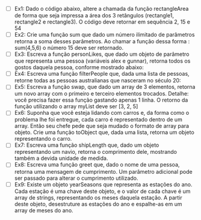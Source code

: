 - [ ] Ex1: Dado o código abaixo, altere a chamada da função rectangleArea de forma que seja impressa a área dos 3 retângulos (rectangle1, rectangle2 e rectangle3). O código deve retornar em sequência 2, 15 e 54
- [ ] Ex2: Crie uma função sum que dado um número ilimitado de parâmetros retorna a soma desses parâmetros. Ao chamar a função dessa forma : sum(4,5,6) o número 15 deve ser retornado.
- [ ] Ex3: Escreva a função personLikes, que dado um objeto de parâmetro que representa uma pessoa (variáveis alex e gunnar), retorna todos os gostos daquela pessoa, conforme mostrado abaixo:
- [ ] Ex4: Escreva uma função filterPeople que, dada uma lista de pessoas, retorne todas as pessoas australianas que nasceram no século 20:
- [ ] Ex5: Escreva a função swap, que dado um array de 3 elementos, retorna um novo array com o primeiro e terceiro elementos trocados. Detalhe: você precisa fazer essa função gastando apenas 1 linha. O retorno da função utilizando o array myList deve ser [3, 2, 5]
- [ ] Ex6: Suponha que você esteja lidando com carros e, da forma como o problema lhe foi entregue, cada carro é representado dentro de um array. Então seu chefe pede que seja mudado o formato de array para objeto. Crie uma função toObject que, dada uma lista, retorna um objeto representando o carro.
- [ ] Ex7: Escreva uma função shipLength que, dado um objeto representando um navio, retorna o comprimento dele, mostrando também a devida unidade de medida.
- [ ] Ex8: Escreva uma função greet que, dado o nome de uma pessoa, retorna uma mensagem de cumprimento. Um parâmetro adicional pode ser passado para alterar o cumprimento utilizado.
- [ ] Ex9: Existe um objeto yearSeasons que representa as estações do ano. Cada estação é uma chave deste objeto, e o valor de cada chave é um array de strings, representando os meses daquela estação. A partir deste objeto, desestruture as estações do ano e espalhe-as em um array de meses do ano.
